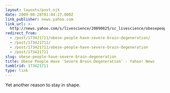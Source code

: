 ```yaml
---
layout: layouts/post.njk
date: 2009-08-28T01:04:27.000Z
link_publisher: news.yahoo.com
link_url: >-
  http://news.yahoo.com/s/livescience/20090825/sc_livescience/obesepeoplehaveseverebraindegeneration;_ylt=AskjfWuPk2szUWQDfYjoV3h0fNdF
redirect_from:
  - /post/173421711/obese-people-have-severe-brain-degeneration/
  - /post/173421711/
  - /post/173421711/obese-people-have-severe-brain-degeneration
  - /post/173421711
slug: obese-people-have-severe-brain-degeneration
title: Obese People Have 'Severe Brain Degeneration' - Yahoo! News
tumblrid: 173421711
type: link
---
```

<p>Yet another reason to stay in shape.</p>
